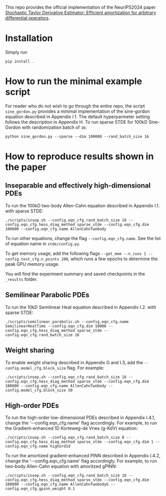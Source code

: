 This repo provides the official implementation of the NeurIPS2024 paper [Stochastic Taylor Derivative Estimator: Efficient amortization for arbitrary differential operators](https://openreview.net/forum?id=J2wI2rCG2u).

# Installation
Simply run
``` shell
pip install .
```

# How to run the minimal example script
For reader who do not wish to go through the entire repo, the script `sine_gordon.py` provides a minimal implementation of the sine-gordon equation described in Appendix I.1. The default hyperparmeter setting follows the description in Appendix H. To run sparse STDE for 100kD Sine-Gordon with randomization batch of `16`: 
``` shell
python sine_gordon.py --sparse --dim 100000 --rand_batch_size 16
```

# How to reproduce results shown in the paper
## Inseparable and effectively high-dimensional PDEs
To run the 100kD two-body Allen-Cahn equation described in Appendix I.1. with sparse STDE: 
``` shell
./scripts/insep.sh --config.eqn_cfg.rand_batch_size 16 --config.eqn_cfg.hess_diag_method sparse_stde --config.eqn_cfg.dim 100000 --config.eqn_cfg.name AllenCahnTwobody
```
To run other equations, change the flag `--config.eqn_cfg.name`. See the list of equation name in `stde/config.py`.

To get memory usage, add the following flags `--get_mem --n_runs 1 --config.test_cfg.n_points 200`, which runs a few epochs to determine the peak GPU memory usage.

You will find the experiment summary and saved checkpoints in the `_results` folder.

## Semilinear Parabolic PDEs
To run the 10kD Semilinear Heat equation described in Appendix I.2. with sparse STDE: 
``` shell
./scripts/semilinear_parabolic.sh --config.eqn_cfg.name SemilinearHeatTime --config.eqn_cfg.dim 10000 --config.eqn_cfg.hess_diag_method sparse_stde --config.eqn_cfg.rand_batch_size 16
```

## Weight sharing
To enable weight sharing described in Appendix G and I.3, add the `--config.model_cfg.block_size` flag. For example:
``` shell
./scripts/insep.sh --config.eqn_cfg.rand_batch_size 16 --config.eqn_cfg.hess_diag_method sparse_stde --config.eqn_cfg.dim 100000 --config.eqn_cfg.name AllenCahnTwobody --config.model_cfg.block_size 50
```

## High-order PDEs
To run the high-order low-dimensional PDEs described in Appendix I.4.1, change the '--config.eqn_cfg.name' flag accordingly. For example, to run the Gradient-enhanced 1D Korteweg-de Vries (g-KdV) equation:
``` shell
./scripts/insep.sh --config.eqn_cfg.rand_batch_size 0 --config.eqn_cfg.hess_diag_method sparse_stde --config.eqn_cfg.dim 1 --config.eqn_cfg.name highord1d 
```
To run the amortized gradient-enhanced PINN described in Appendix I.4.2, change the '--config.eqn_cfg.name' flag accordingly. For example, to run two-body Allen-Cahn equation with amoritzed gPINN:
``` shell
./scripts/insep.sh --config.eqn_cfg.rand_batch_size 16 --config.eqn_cfg.hess_diag_method sparse_stde --config.eqn_cfg.dim 100000 --config.eqn_cfg.name AllenCahnTwobodyG --config.eqn_cfg.gpinn_weight 0.1
```
